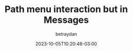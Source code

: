 ---
title: "Path menu interaction but in Messages"
author: "betraydan"
date: 2023-10-05T10:20:48-03:00
draft: false
type: "post"
layout: "single"
categories: ["iOS", "Mobile"]
tags: ['ios']
source: "X"
source_link: "https://twitter.com/Betraydan/status/1707362179677139420"
media: "/uploads/twitter.com_1696511889181.mp4"
media_type: "video"
---